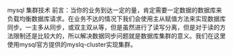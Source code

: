 mysql 集群技术
前言：当你的业务到达一定的量，肯定需要一定数据的数据库来负载均衡数据库请求。在业务不达的情况下我们会使用主从赋值方法来实现数据库同步。一主多从同步，或双主双从等，但是虽然进行了读写分离，但是对于读的方法限制还是比较大的，所以解决数据同步问题就是数据库集群的意义。我们在这里使用mysql官方提供的myslq-cluster实现集群。
